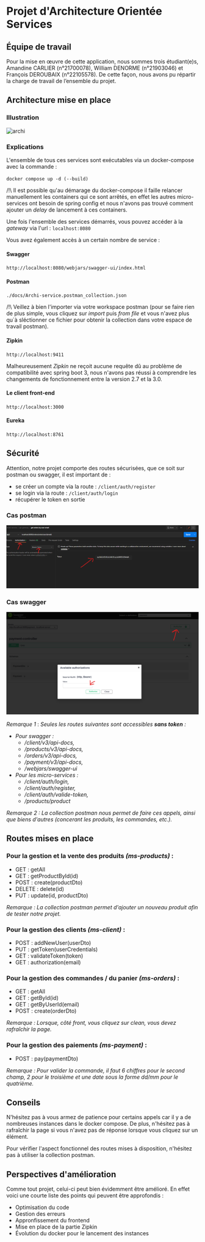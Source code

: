 # Projet d'Architecture Orientée Services

## Équipe de travail

Pour la mise en œuvre de cette application, nous sommes trois étudiant(e)s, Amandine CARLIER (n°21700078), William DENORME (n°21903046) et François DEROUBAIX (n°22105578). De cette façon, nous avons pu répartir la charge de travail de l’ensemble du projet.

## Architecture mise en place

### Illustration

![archi](https://user-images.githubusercontent.com/74269323/235193335-c15f9c81-1a81-4f6b-876b-9286c267c922.png)

### Explications

L'ensemble de tous ces services sont exécutables via un docker-compose avec la commande : 

`docker compose up -d (--build)`

/!\ Il est possible qu'au démarage du docker-compose il faille relancer manuellement les containers qui ce sont arrêtés, 
en effet les autres micro-services ont besoin de spring config et nous n'avons pas trouvé comment ajouter un *delay* de lancement à ces containers.

Une fois l'ensemble des services démarrés, vous pouvez accéder à la *gateway* via l'url : 
`localhost:8080`

Vous avez également accès à un certain nombre de service : 

#### Swagger
`http://localhost:8080/webjars/swagger-ui/index.html`

#### Postman
`./docs/Archi-service.postman_collection.json`

/!\ Veillez à bien l'importer via votre workspace postman (pour se faire rien de plus simple, vous cliquez sur *import* puis *from file* et vous n'avez plus qu`à sléctionner ce fichier pour obtenir la collection dans votre espace de travail postman).

#### Zipkin
`http://localhost:9411`

Malheureusement *Zipkin* ne reçoit aucune requête dû au problème de compatibilité avec spring boot 3, nous n'avons pas réussi à comprendre les changements de fonctionnement entre la version 2.7 et la 3.0.

#### Le client front-end
`http://localhost:3000`

#### Eureka
`http://localhost:8761`

## Sécurité

Attention, notre projet comporte des routes sécurisées, que ce soit sur postman ou swagger, il est important de :
- se créer un compte via la route : `/client/auth/register` 
- se login via la route : `/client/auth/login`
- récupérer le token en sortie

### Cas postman
![postman](docs/img/postman.png)

### Cas swagger
![swagger](docs/img/swagger.png)

*Remarque 1* :
*Seules les routes suivantes sont accessibles **sans token** :*
* *Pour swagger :*
  * */client/v3/api-docs,*
  * */products/v3/api-docs,*
  * */orders/v3/api-docs,*
  * */payment/v3/api-docs,*
  * */webjars/swagger-ui*
* *Pour les micro-services :*
  * */client/auth/login,*
  * */client/auth/register,*
  * */client/auth/valide-token,*
  * */products/product*

*Remarque 2 : La collection postman nous permet de faire ces appels, ainsi que biens d'autres (concerant les produits, les commandes, etc.).*

## Routes mises en place

### Pour la gestion et la vente des produits *(ms-products)* :
  * GET : getAll
  * GET : getProductById(id)
  * POST : create(productDto)
  * DELETE : delete(id)
  * PUT : update(id, productDto)

*Remarque : La collection postman permet d'ajouter un nouveau produit afin de tester notre projet.*

### Pour la gestion des clients *(ms-client)* :
  * POST : addNewUser(userDto)
  * PUT : getToken(userCredentials)
  * GET : validateToken(token)
  * GET : authorization(email)

### Pour la gestion des commandes / du panier *(ms-orders)* :
  * GET : getAll
  * GET : getById(id)
  * GET : getByUserId(email)
  * POST : create(orderDto)

*Remarque : Lorsque, côté front, vous cliquez sur clean, vous devez rafraîchir la page.*

### Pour la gestion des paiements *(ms-payment)* :
  * POST : pay(paymentDto)

*Remarque : Pour valider la commande, il faut 6 chiffres pour le second champ, 2 pour le troisième et une date sous la forme dd/mm pour le quatrième.*

## Conseils

N'hésitez pas à vous armez de patience pour certains appels car il y a de nombreuses instances dans le docker compose. De plus, n'hésitez pas à rafraîchir la page si vous n'avez pas de réponse lorsque vous cliquez sur un élément.

Pour vérifier l'aspect fonctionnel des routes mises à disposition, n'hésitez pas à utiliser la collection postman.

## Perspectives d'amélioration

Comme tout projet, celui-ci peut bien évidemment être amélioré. En effet voici une courte liste des points qui peuvent être approfondis :
  * Optimisation du code
  * Gestion des erreurs
  * Appronfissement du frontend
  * Mise en place de la partie Zipkin
  * Évolution du docker pour le lancement des instances
